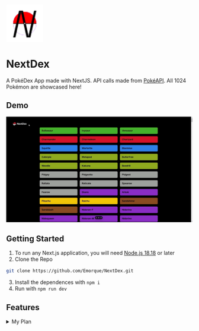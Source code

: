 <img src="/public/nextdex.svg" alt="NextDex Logo" height="100" width="100"/>
  
# NextDex
A PokéDex App made with NextJS. API calls made from [PokéAPI](https://pokeapi.co/). All 1024 Pokémon are showcased here!

## Demo
<img src="/public/NextDex_demo.gif"/>

## Getting Started
1. To run any Next.js application, you will need [Node.js 18.18](https://nodejs.org/en) or later
2. Clone the Repo
```sh
git clone https://github.com/Emorque/NextDex.git
```
3. Install the dependences with ```npm i```
4. Run with ```npm run dev```

## Features
<details>
  <summary>
    My Plan
  </summary>
  
- A Table of All Pokemon ☑️
- Table populated with cards from an API call ☑️
- Search Bar (HomePage) ☑️
- Images of Pokemon to get with the card ☐ 
  - Include a checkbox to switch between sprites of Pokemon ☐
- Clicking on the Pokemon Card will send to a new Page with info only about that Pokemon ☑️
  - On that Page, there will be:
    - Sprite ☑️
      - Toggle for multiple Sprites (Maybe implement a Carousel, Pagination, or Scroll Area)
    - Stats ☑️
    - Abilities ☑️
    - National Dex Number ☑️
      - Entries from specific PokeDex ☑️
    - Move List ☑️
    - Type(s) ☑️
    - Pokedex Entry
      - Entries from multiple games ☑️
    - Arrows to the left and right to go to the previous and next Pokemon ☑️
    - Where to catch  
    - Evolution Chain ☑️
    - Name of Pokemon ☑️
      - Name in multiple languages ☑️
- Have a Home Page ☑️
- Have a Pokemon Table for each Generation and one with every Pokemon ☐
- Create Animations ☐
- Create a Theme / Pallete / Background ☐
- More that I Haven't Thought of Yet ☐
</details>